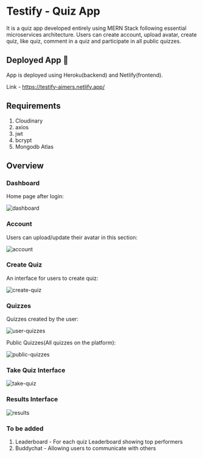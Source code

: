 
# Testify - Quiz App

It is a quiz app developed entirely using MERN Stack following essential microservices architecture. Users can create account, upload avatar, create quiz, like quiz, comment in a quiz and participate in all public quizzes.


## Deployed App 🚀
App is deployed using Heroku(backend) and Netlify(frontend).

Link - https://testify-aimers.netlify.app/

## Requirements
1. Cloudinary
2. axios
3. jwt
4. bcrypt
5. Mongodb Atlas

## Overview

### Dashboard
Home page after login:

![dashboard](https://i.ibb.co/tHQyrHw/image.png)

### Account
Users can upload/update their avatar in this section:

![account](https://i.ibb.co/hXHGkQy/image.png)

### Create Quiz
An interface for users to create quiz:

![create-quiz](https://i.ibb.co/FVL1ymL/image.png)

### Quizzes
Quizzes created by the user:

![user-quizzes](https://i.ibb.co/kyC3LS7/image.png)

Public Quizzes(All quizzes on the platform):

![public-quizzes](https://i.ibb.co/LPGDh3p/image.png)

### Take Quiz Interface

![take-quiz](https://i.ibb.co/dKCHJXw/image.png)

### Results Interface

![results](https://i.ibb.co/nbp2Qvx/image.png)

### To be added

1. Leaderboard - For each quiz Leaderboard showing top performers
2. Buddychat - Allowing users to communicate with others

